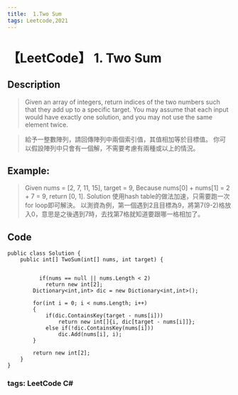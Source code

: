 ```yaml
---
title:  1.Two Sum
tags: Leetcode,2021
---
```

# 【LeetCode】 1. Two Sum
## Description
>Given an array of integers, return indices of the two numbers such that they add up to a specific target.
You may assume that each input would have exactly one solution, and you may not use the same element twice.

>給予一整數陣列，請回傳陣列中兩個索引值，其值相加等於目標值。
你可以假設陣列中只會有一個解，不需要考慮有兩種或以上的情況。

## Example:
>Given nums = [2, 7, 11, 15], target = 9,
Because nums[0] + nums[1] = 2 + 7 = 9,
return [0, 1].
Solution
使用hash table的做法加速，只需要跑一次for loop即可解決。
以測資為例，第一個遇到2且目標為9，將第7(9-2)格放入0，意思是之後遇到7時，去找第7格就知道要跟哪一格相加了。
## Code
```
public class Solution {
    public int[] TwoSum(int[] nums, int target) {
        
      
          if(nums == null || nums.Length < 2)
            return new int[2];
        Dictionary<int,int> dic = new Dictionary<int,int>();
        
        for(int i = 0; i < nums.Length; i++)
        {
            if(dic.ContainsKey(target - nums[i]))
                return new int[]{i, dic[target - nums[i]]};
            else if(!dic.ContainsKey(nums[i]))
                dic.Add(nums[i], i);
        }
        
        return new int[2];
    }
}
```
### tags: LeetCode C#
